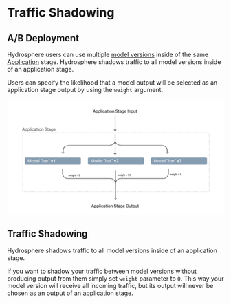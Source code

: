 # Traffic Shadowing

## A/B Deployment

Hydrosphere users can use multiple [model versions](../concepts.md#models-and-model-versions) inside of the same [Application](../concepts.md#applications) stage. Hydrosphere shadows traffic to all model versions inside of an application stage.

Users can specify the likelihood that a model output will be selected as an application stage output by using the `weight` argument.

![Traffic is shadowed to all versions, but only v2 and v3 return output](../../.gitbook/assets/ab-deployment-and-traffic-shadowing-1-%20%281%29%20%281%29.png)

## Traffic Shadowing

Hydrosphere shadows traffic to all model versions inside of an application stage.

If you want to shadow your traffic between model versions without producing output from them simply set `weight` parameter to `0`. This way your model version will receive all incoming traffic, but its output will never be chosen as an output of an application stage.

